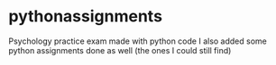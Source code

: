 # pythonassignments
Psychology practice exam made with python code 
I also added some python assignments done as well (the ones I could still find) 
